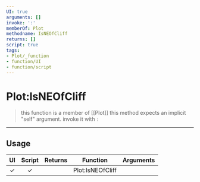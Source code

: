 ```yaml
---
UI: true
arguments: []
invoke: ':'
memberOf: Plot
methodname: IsNEOfCliff
returns: []
script: true
tags:
- Plot/_function
- function/UI
- function/script
---
```

# Plot:IsNEOfCliff
> this function is a member of [[Plot]]
> this method expects an implicit "self" argument. invoke it with `:`
-----
## Usage
|  UI | Script | Returns | Function | Arguments |
|:---:|:------:|-------:|:--------:|:---------|
|✓|✓||Plot:IsNEOfCliff||

